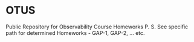 # OTUS
Public Repository for Observability Course Homeworks
P. S. See specific path for determined Homeworks - GAP-1, GAP-2, ... etc.
